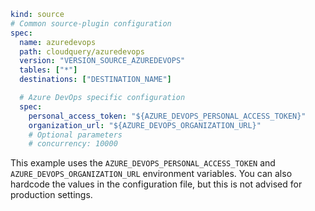 ```yaml copy
kind: source
# Common source-plugin configuration
spec:
  name: azuredevops
  path: cloudquery/azuredevops
  version: "VERSION_SOURCE_AZUREDEVOPS"
  tables: ["*"]
  destinations: ["DESTINATION_NAME"]

  # Azure DevOps specific configuration
  spec:
    personal_access_token: "${AZURE_DEVOPS_PERSONAL_ACCESS_TOKEN}"
    organization_url: "${AZURE_DEVOPS_ORGANIZATION_URL}"
    # Optional parameters
    # concurrency: 10000
```

This example uses the `AZURE_DEVOPS_PERSONAL_ACCESS_TOKEN` and `AZURE_DEVOPS_ORGANIZATION_URL` environment variables. You can also hardcode the values in the configuration file, but this is not advised for production settings.
